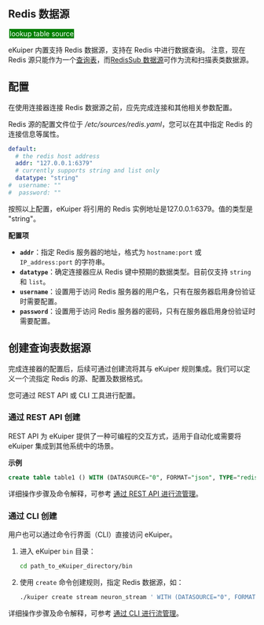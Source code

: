 ## Redis 数据源

<span style="background:green;color:white;padding:1px;margin:2px">lookup table source</span>

eKuiper 内置支持 Redis 数据源，支持在 Redis 中进行数据查询。
注意，现在 Redis 源只能作为一个[查询表](../../tables/lookup.md)，而[RedisSub 数据源](./redisSub.md)可作为流和扫描表类数据源。

## 配置

在使用连接器连接 Redis 数据源之前，应先完成连接和其他相关参数配置。

Redis 源的配置文件位于 */etc/sources/redis.yaml*，您可以在其中指定 Redis 的连接信息等属性。

```yaml
default:
  # the redis host address
  addr: "127.0.0.1:6379"
  # currently supports string and list only
  datatype: "string"
#  username: ""
#  password: ""
```

按照以上配置，eKuiper 将引用的 Redis 实例地址是127.0.0.1:6379。值的类型是 "string"。

**配置项**

- **`addr`**：指定 Redis 服务器的地址，格式为 `hostname:port` 或 `IP_address:port` 的字符串。
- **`datatype`**：确定连接器应从 Redis 键中预期的数据类型。目前仅支持 `string` 和 `list`。
- **`username`**：设置用于访问 Redis 服务器的用户名，只有在服务器启用身份验证时需要配置。
- **`password`**：设置用于访问 Redis 服务器的密码，只有在服务器启用身份验证时需要配置。

## 创建查询表数据源

完成连接器的配置后，后续可通过创建流将其与 eKuiper 规则集成。我们可以定义一个流指定 Redis 的源、配置及数据格式。

您可通过 REST API 或 CLI 工具进行配置。

### 通过 REST API 创建

REST API 为 eKuiper 提供了一种可编程的交互方式，适用于自动化或需要将 eKuiper 集成到其他系统中的场景。

**示例**

```sql
create table table1 () WITH (DATASOURCE="0", FORMAT="json", TYPE="redis", KIND="lookup");
```

详细操作步骤及命令解释，可参考 [通过 REST API 进行流管理](../../../api/restapi/streams.md)。

### 通过 CLI 创建

用户也可以通过命令行界面（CLI）直接访问 eKuiper。

1. 进入 eKuiper `bin` 目录：

   ```bash
   cd path_to_eKuiper_directory/bin
   ```

2. 使用 `create` 命令创建规则，指定 Redis 数据源，如：

   ```bash
   ./kuiper create stream neuron_stream ' WITH (DATASOURCE="0", FORMAT="json", TYPE="redis", KIND="lookup")'
   ```

详细操作步骤及命令解释，可参考 [通过 CLI 进行流管理](../../../api/cli/streams.md)。
